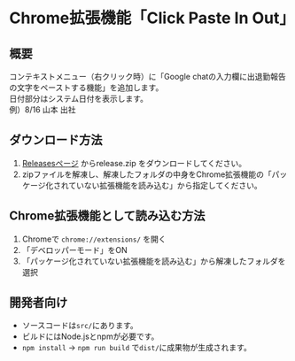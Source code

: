 # Chrome拡張機能「Click Paste In Out」

## 概要
コンテキストメニュー（右クリック時）に「Google chatの入力欄に出退勤報告の文字をペーストする機能」を追加します。  
日付部分はシステム日付を表示します。  
例）8/16 山本 出社

## ダウンロード方法
1. [Releasesページ](https://github.com/taktak7890/clock_paste_in_out/releases) からrelease.zip
をダウンロードしてください。
2. zipファイルを解凍し、解凍したフォルダの中身をChrome拡張機能の「パッケージ化されていない拡張機能を読み込む」から指定してください。

## Chrome拡張機能として読み込む方法
1. Chromeで `chrome://extensions/` を開く
2. 「デベロッパーモード」をON
3. 「パッケージ化されていない拡張機能を読み込む」から解凍したフォルダを選択

## 開発者向け
- ソースコードは`src/`にあります。
- ビルドにはNode.jsとnpmが必要です。
- `npm install` → `npm run build` で`dist/`に成果物が生成されます。
